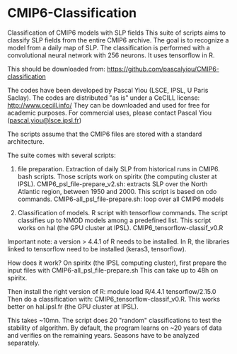 # CMIP6-Classification
Classification of CMIP6 models with SLP fields
This suite of scripts aims to classify SLP fields from the entire CMIP6 archive. The goal is to recognize a model from a daily map of SLP. The classification is performed with a convolutional neural network with 256 neurons. It uses tensorflow in R.

This should be downloaded from: https://github.com/pascalyiou/CMIP6-classification

The codes have been developed by Pascal Yiou (LSCE, IPSL, U Paris Saclay). The codes are distributed "as is" under a CeCILL license:
http://www.cecill.info/
They can be downloaded and used for free for academic purposes.
For commercial uses, please contact Pascal Yiou (pascal.yiou@lsce.ipsl.fr)

The scripts assume that the CMIP6 files are stored with a standard architecture.

The suite comes with several scripts:

1. file preparation. Extraction of daily SLP from historical runs in CMIP6. bash scripts. Those scripts work on spiritx (the computing cluster at IPSL).
CMIP6_psl_file-prepare_v2.sh: extracts SLP over the North Atlantic region, between 1950 and 2000. This script is based on cdo commands.
CMIP6-all_psl_file-prepare.sh: loop over all CMIP6 models

2. Classification of models. R script with tensorflow commands. The script classifies up to NMOD models among a predefined list. This script works on hal (the GPU cluster at IPSL).
CMIP6_tensorflow-classif_v0.R

Important note: a version > 4.4.1 of R needs to be installed. In R, the libraries linked to tensorflow need to be installed (keras3, tensorflow).

How does it work? On spiritx (the IPSL computing cluster), first prepare the input files with
CMIP6-all_psl_file-prepare.sh
This can take up to 48h on spiritx.

Then install the right version of R: module load R/4.4.1 tensorflow/2.15.0
Then do a classification with: CMIP6_tensorflow-classif_v0.R. This works better on hal.ipsl.fr (the GPU cluster at IPSL).

This takes ~10mn. The script does 20 "random" classifications to test the stability of algorithm. By default, the program learns on ~20 years of data and verifies on the remaining years. Seasons have to be analyzed separately.
